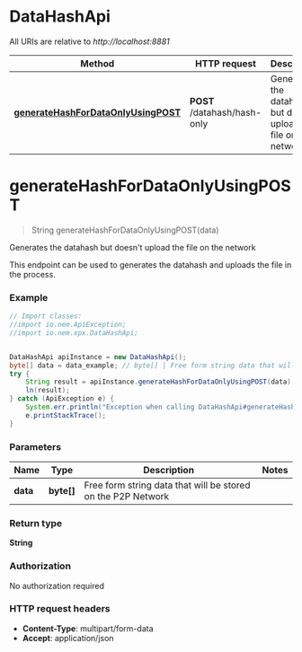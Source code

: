 # DataHashApi

All URIs are relative to *http://localhost:8881*

Method | HTTP request | Description
------------- | ------------- | -------------
[**generateHashForDataOnlyUsingPOST**](DataHashApi.md#generateHashForDataOnlyUsingPOST) | **POST** /datahash/hash-only | Generates the datahash but doesn&#39;t upload the file on the network


<a name="generateHashForDataOnlyUsingPOST"></a>
# **generateHashForDataOnlyUsingPOST**
> String generateHashForDataOnlyUsingPOST(data)

Generates the datahash but doesn&#39;t upload the file on the network

This endpoint can be used to generates the datahash and uploads the file in the process.

### Example
```java
// Import classes:
//import io.nem.ApiException;
//import io.nem.xpx.DataHashApi;


DataHashApi apiInstance = new DataHashApi();
byte[] data = data_example; // byte[] | Free form string data that will be stored on the P2P Network
try {
    String result = apiInstance.generateHashForDataOnlyUsingPOST(data);
    ln(result);
} catch (ApiException e) {
    System.err.println("Exception when calling DataHashApi#generateHashForDataOnlyUsingPOST");
    e.printStackTrace();
}
```

### Parameters

Name | Type | Description  | Notes
------------- | ------------- | ------------- | -------------
 **data** | **byte[]**| Free form string data that will be stored on the P2P Network |

### Return type

**String**

### Authorization

No authorization required

### HTTP request headers

 - **Content-Type**: multipart/form-data
 - **Accept**: application/json

